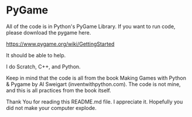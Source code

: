 # PyGame
All of the code is in Python's PyGame Library. If you want to run code, please download the pygame here. 

https://www.pygame.org/wiki/GettingStarted 

It should be able to help. 

I do Scratch, C++, and Python. 

Keep in mind that the code is all from the book Making Games with Python & Pygame by Al Sweigart (inventwithpython.com). The code is not mine, and this is all practices from the book itself.

Thank You for reading this README.md file. I appreciate it. Hopefully you did not make your computer explode. 
